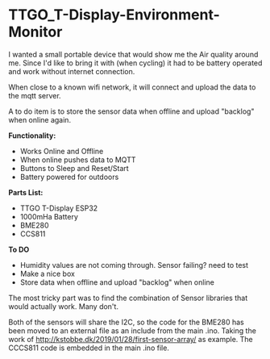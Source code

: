 # TTGO_T-Display-Environment-Monitor

I wanted a small portable device that would show me the Air quality around me. Since I'd like to bring it with (when cycling) it had to be battery operated and work without internet connection.

When close to a known wifi network, it will connect and upload the data to the mqtt server.

A to do item is to store the sensor data when offline and upload "backlog" when online again.


**Functionality:**
- Works Online and Offline
- When online pushes data to MQTT 
- Buttons to Sleep and Reset/Start
- Battery powered for outdoors

**Parts List:**
- TTGO T-Display ESP32
- 1000mHa Battery
- BME280
- CCS811

**To DO**
- Humidity values are not coming through. Sensor failing? need to test
- Make a nice box
- Store data when offline and upload "backlog" when online

The most tricky part was to find the combination of Sensor libraries that would actually work. Many don't.

Both of the sensors will share the I2C, so the code for the BME280 has been moved to an external file as an include from the main .ino. Taking the work of http://kstobbe.dk/2019/01/28/first-sensor-array/ as example. The CCCS811 code is embedded in the main .ino file.
